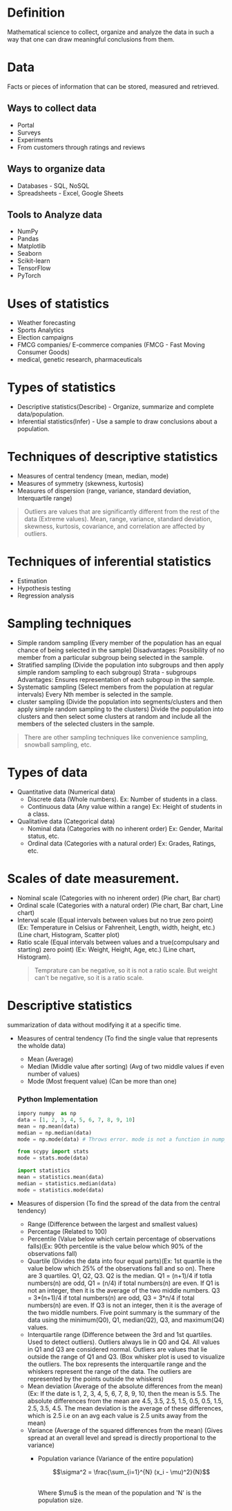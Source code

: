 # Definition
Mathematical science to collect, organize and analyze the data in such a way that one can draw meaningful conclusions from them.

# Data
Facts or pieces of information that can be stored, measured and retrieved.

## Ways to collect data
- Portal
- Surveys
- Experiments
- From customers through ratings and reviews

## Ways to organize data
- Databases - SQL, NoSQL
- Spreadsheets - Excel, Google Sheets

## Tools to Analyze data
- NumPy
- Pandas
- Matplotlib
- Seaborn
- Scikit-learn
- TensorFlow
- PyTorch

# Uses of statistics
- Weather forecasting
- Sports Analytics
- Election campaigns
- FMCG companies/ E-commerce companies (FMCG - Fast Moving Consumer Goods)
- medical, genetic research, pharmaceuticals

# Types of statistics
- Descriptive statistics(Describe) - Organize, summarize and complete data/population.
- Inferential statistics(Infer) - Use a sample to draw conclusions about a population.

# Techniques of descriptive statistics
- Measures of central tendency (mean, median, mode)
- Measures of symmetry (skewness, kurtosis)
- Measures of dispersion (range, variance, standard deviation, Interquartile range)

> Outliers are values that are significantly different from the rest of the data (Extreme values).
Mean, range, variance, standard deviation, skewness, kurtosis, covariance, and correlation are affected by outliers.

# Techniques of inferential statistics
- Estimation
- Hypothesis testing
- Regression analysis

# Sampling techniques
- Simple random sampling (Every member of the population has an equal chance of being selected in the sample)
    Disadvantages: Possibility of no member from a particular subgroup being selected in the sample.
- Stratified sampling (Divide the population into subgroups and then apply simple random sampling to each subgroup)
    Strata - subgroups
    Advantages: Ensures representation of each subgroup in the sample.
- Systematic sampling (Select members from the population at regular intervals)
    Every Nth member is selected in the sample.
- cluster sampling (Divide the population into segments/clusters and then apply simple random sampling to the clusters)
    Divide the population into clusters and then select some clusters at random and include all the members of the selected clusters in the sample.
> There are other sampling techniques like convenience sampling, snowball sampling, etc.

# Types of data

- Quantitative data (Numerical data)
    - Discrete data (Whole numbers). Ex: Number of students in a class.
    - Continuous data (Any value within a range) Ex: Height of students in a class.
- Qualitative data (Categorical data)
    - Nominal data (Categories with no inherent order) Ex: Gender, Marital status, etc.
    - Ordinal data (Categories with a natural order) Ex: Grades, Ratings, etc.
  
# Scales of date measurement.

- Nominal scale (Categories with no inherent order) (Pie chart, Bar chart)
- Ordinal scale (Categories with a natural order) (Pie chart, Bar chart, Line chart)
- Interval scale (Equal intervals between values but no true zero point) (Ex: Temperature in Celsius or Fahrenheit, Length, width, height, etc.) (Line chart, Histogram, Scatter plot)
- Ratio scale (Equal intervals between values and a true(compulsary and starting) zero point) (Ex: Weight, Height, Age, etc.)  (Line chart, Histogram).
    > Temprature can be negative, so it is not a ratio scale. But weight can't be negative, so it is a ratio scale.

# Descriptive statistics

summarization of data without modifying it at a specific time.

- Measures of central tendency (To find the single value that represents the wholde data)
    - Mean (Average)
    - Median (Middle value after sorting) (Avg of two middle values if even number of values)
    - Mode (Most frequent value) (Can be more than one)
  ### Python Implementation
  ```python
  impory numpy  as np
  data = [1, 2, 3, 4, 5, 6, 7, 8, 9, 10]
  mean = np.mean(data)
  median = np.median(data)
  mode = np.mode(data) # Throws error. mode is not a function in numpy, use scipy.stats.mode

  from scypy import stats
  mode = stats.mode(data)

  import statistics
  mean = statistics.mean(data)
  median = statistics.median(data)
  mode = statistics.mode(data)
  ```

- Measures of dispersion (To find the spread of the data from the central tendency)
    - Range (Difference between the largest and smallest values)
    - Percentage (Related to 100)
    - Percentile (Value below which certain percentage of  observations falls)(Ex: 90th percentile is the value below which 90% of the observations fall)
    - Quartile (Divides the data into four equal parts)(Ex: 1st quartile is the value below which 25% of the observations fall and so on). There are 3 quartiles. Q1, Q2, Q3. Q2 is the median. Q1 = (n+1)/4 if totla numbers(n) are odd, Q1 = (n/4) if total numbers(n) are even. If Q1 is not an integer, then it is the average of the two middle numbers. Q3 = 3*(n+1)/4 if total numbers(n) are odd, Q3 = 3*n/4 if total numbers(n) are even. If Q3 is not an integer, then it is the average of the two middle numbers. Five point summary is the summary of the data using the minimum(Q0), Q1, median(Q2), Q3, and maximum(Q4) values.
    - Interquartile range (Difference between the 3rd and 1st quartiles. Used to detect outliers). Outliers always lie in Q0 and Q4. All values in Q1 and Q3 are considered normal. Outliers are values that lie outside the range of Q1 and Q3. (Box whisker plot is used to visualize the outliers. The box represents the interquartile range and the whiskers represent the range of the data. The outliers are represented by the points outside the whiskers)
    - Mean deviation (Average of the absolute differences from the mean)(Ex: If the date is 1, 2, 3, 4, 5, 6, 7, 8, 9, 10, then the mean is 5.5. The absolute differences from the mean are 4.5, 3.5, 2.5, 1.5, 0.5, 0.5, 1.5, 2.5, 3.5, 4.5. The mean deviation is the average of these differences, which is 2.5 i.e on an avg each value is 2.5 units away from the mean)
    - Variance (Average of the squared differences from the mean) (Gives spread at an overall level and spread is directly proportional to the variance)
      - Population variance (Variance of the entire population)
        
        ```math
        \sigma^2 = \frac{\sum_{i=1}^{N} (x_i - \mu)^2}{N}
        ```
        <br>
        Where $\mu$ is the mean of the population and 'N' is the population size.



